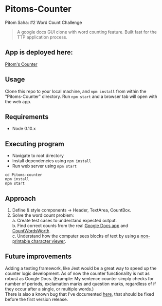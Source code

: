 # Pitoms-Counter

Pitom Saha: #2 Word Count Challenge  
>A google docs GUI clone with word counting feature. Built fast for the TTP application process.  

## App is deployed here:

[Pitom's Counter](https://pitoms-gdoc-counter.herokuapp.com/)

## Usage
Clone this repo to your local machine, and `npm install` from within the "Pitoms-Counter" directory.
Run `npm start` and a browser tab will open with the web app.

## Requirements

* Node 0.10.x

## Executing program

* Navigate to root directory
* Install dependencies using `npm install`
* Run web server using `npm start`
```
cd Pitoms-counter
npm install
npm start
```

## Approach
1. Define & style components -> Header, TextArea, CountBox.
2. Solve the word count problem:  
  a. Create test cases to understand expected output.  
  b. Find correct counts from the real [Google Docs app](https://docs.google.com/document/u/0/) and [CountWordsWorth](http://countwordsworth.com/).  
  c. Understand how the computer sees blocks of text by using a [non-printable character viewer](https://www.soscisurvey.de/tools/view-chars.php).  
  

## Future improvements
Adding a testing framework, like Jest would be a great way to speed up the counter logic development. As of now the counter functionality is not as robust as Google Docs. (Example: My sentence counter simply checks for number of periods, exclamation marks and question marks, regardless of if they occur after a single, or multiple words.)  
There is also a known bug that I've documented [here](https://github.com/pitoms/Pitoms-Counter/issues/1), that should be fixed before the first version release.

